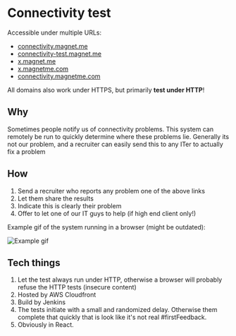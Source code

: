 # Connectivity test

Accessible under multiple URLs:

- [connectivity.magnet.me](http://connectivity.magnet.me)
- [connectivity-test.magnet.me](http://connectivity-test.magnet.me)
- [x.magnet.me](http://x.magnet.me)
- [x.magnetme.com](http://x.magnetme.com)
- [connectivity.magnetme.com](http://connectivity.magnetme.com)

All domains also work under HTTPS, but primarily __test under HTTP__!

## Why

Sometimes people notify us of connectivity problems.
This system can remotely be run to quickly determine where these problems lie.
Generally its not our problem, and a recruiter can easily send this to any ITer to actually fix a problem

## How

1. Send a recruiter who reports any problem one of the above links
1. Let them share the results
1. Indicate this is clearly their problem
1. Offer to let one of our IT guys to help (if high end client only!)

Example gif of the system running in a browser (might be outdated):
 
![Example gif](https://s3-eu-west-1.amazonaws.com/uploads-eu.hipchat.com/65597/687838/FJSo93ECw0kwmHk/2017-12-04%2023.40.49.gif)

## Tech things

1. Let the test always run under HTTP, otherwise a browser will probably refuse the HTTP tests (insecure content)
1. Hosted by AWS Cloudfront
1. Build by Jenkins
1. The tests initiate with a small and randomized delay. Otherwise them complete that quickly that is look like it's not real #firstFeedback.
1. Obviously in React.
